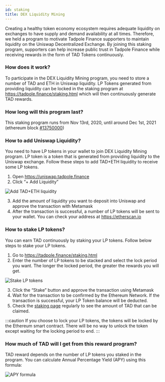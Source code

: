 ```yaml
---
id: staking
title: DEX Liquidity Mining
---
```


Creating a healthy token economy ecosystem requires adequate liquidity on exchanges to have supply and demand availability at all times. Therefore, we held a program to motivate Tadpole Finance supporters to maintain liquidity on the Uniswap Decentralized Exchange. By joining this staking program, supporters can help increase public trust in Tadpole Finance while receiving rewards in the form of TAD Tokens continuously.

### How does it work?

To participate in the DEX Liquidity Mining program, you need to store a number of TAD and ETH in Uniswap liquidity. LP Tokens generated from providing liquidity can be locked in the staking program at https://tadpole.finance/staking.html which will then continuously generate TAD rewards.

### How long will this program last?

This staking program runs from Nov 13rd, 2020, until around Dec 1st, 2021 (ethereum block [#13750000](https://etherscan.io/block/countdown/13750000))

### How to add Uniswap Liquidity?

You need to have LP tokens in your wallet to join DEX Liquidity Mining program. LP token is a token that is generated from providing liquidity to the Uniswap exchange. Follow these steps to add TAD+ETH liquidity to receive some LP tokens.

1. Open https://uniswap.tadpole.finance
2. Click “+ Add Liquidity”

![Add TAD+ETH liquidity](https://indodax.academy/wp-content/uploads/2020/11/Staking-tadpole-finance-1.jpg.webp)

3. Add the amount of liquidity you want to deposit into Uniswap and approve the transaction with Metamask
4. After the transaction is successful, a number of LP tokens will be sent to your wallet. You can check your address at https://etherscan.io

### How to stake LP tokens?

You can earn TAD continuously by staking your LP tokens. Follow below steps to stake your LP tokens.

1. Go to https://tadpole.finance/staking.html
2. Enter the number of LP tokens to be stacked and select the lock period you want. The longer the locked period, the greater the rewards you will get.

![Stake LP tokens](https://indodax.academy/wp-content/uploads/2020/11/staking-tadpole-finance-3-1.jpg.webp)

3. Click the “Stake” button and approve the transaction using Metamask
4. Wait for the transaction to be confirmed by the Ethereum Network. If the transaction is successful, your LP Token balance will be deducted.
5. Check the [staking page](https://tadpole.finance/staking.html) regularly to see the amount of TAD that can be claimed.

:::caution
If you choose to lock your LP tokens, the tokens will be locked by the Ethereum smart contract. There will be no way to unlock the token except waiting for the locking period to end.
:::

### How much of TAD will I get from this reward program?

TAD reward depends on the number of LP tokens you staked in the program. You can calculate Annual Percentage Yield (APY) using this formula:

![APY formula](https://tadpole.finance/assets/images/stake-apy-formula.png)
